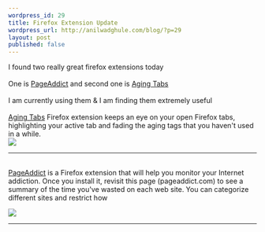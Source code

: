 ```yaml
---
wordpress_id: 29
title: Firefox Extension Update
wordpress_url: http://anilwadghule.com/blog/?p=29
layout: post
published: false
---
```

<p>I found two really great firefox extensions today<br /><br />One is <a href="http://www.pageaddict.com/">PageAddict</a> and second one&nbsp;is <a href="https://addons.mozilla.org/firefox/3542/" target="_blank">Aging Tabs</a><br /><br />I am currently using them&nbsp;&amp; I am finding them extremely useful<br /><br /><a href="https://addons.mozilla.org/firefox/3542/">Aging Tabs</a> Firefox extension keeps an eye on your open Firefox tabs, highlighting your active tab and fading the aging tags that you haven't used in a while.<br /><img src="https://addons.mozilla.org/images/previews/aging_tabs-7.jpg"> <br /> <hr /> <br /><a href="http://www.pageaddict.com/">PageAddict</a> is a Firefox extension that will help you monitor your Internet addiction. Once you install it, revisit this page (pageaddict.com) to see a summary of the time you've wasted on each web site. You can categorize different sites and restrict how  <p><a href="http://img294.imageshack.us/img294/3576/speedtest1nl5.gif" target="_new" atomicselection="true"><img src="http://img481.imageshack.us/img481/3734/snipshotl1w6lkccnqh4.gif"></a>  <hr />
